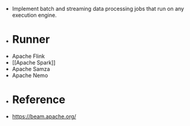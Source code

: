 - Implement batch and streaming data processing jobs that run on any execution engine.
- # Runner
- Apache Flink
- [[Apache Spark]]
- Apache Samza
- Apache Nemo
- # Reference
- https://beam.apache.org/